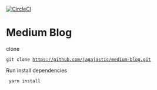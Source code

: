 [![CircleCI](https://circleci.com/gh/jagajastic/medium-blog.svg?style=svg)](https://circleci.com/gh/jagajastic/medium-blog)


# Medium Blog

clone

<code>git clone https://github.com/jagajastic/medium-blog.git</code>

Run install dependencies

<code> yarn install </code>
